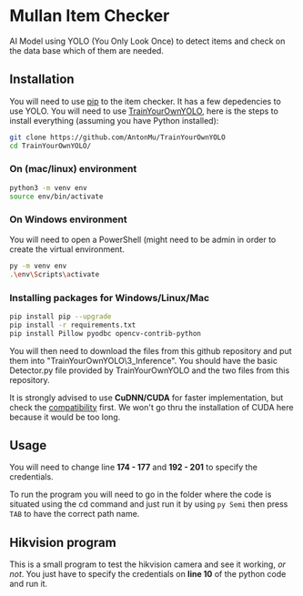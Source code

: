 # Mullan Item Checker

AI Model using YOLO (You Only Look Once) to detect items and check on the data base which of them are needed.

## Installation

You will need to use [pip](https://pip.pypa.io/en/stable/) to the item checker.
It has a few depedencies to use YOLO. You will need to use [TrainYourOwnYOLO](https://github.com/AntonMu/TrainYourOwnYOLO), here is the steps to install everything (assuming you have Python installed):

```bash
git clone https://github.com/AntonMu/TrainYourOwnYOLO
cd TrainYourOwnYOLO/
```
### On (mac/linux) environment
```bash
python3 -m venv env
source env/bin/activate
```
### On Windows environment
You will need to open a PowerShell (might need to be admin in order to create the virtual environment.
```bash
py -m venv env
.\env\Scripts\activate
```

### Installing packages for Windows/Linux/Mac
```bash
pip install pip --upgrade
pip install -r requirements.txt
pip install Pillow pyodbc opencv-contrib-python
```

You will then need to download the files from this github repository and put them into "TrainYourOwnYOLO\3_Inference". You should have the basic Detector.py file provided by TrainYourOwnYOLO and the two files from this repository. 

It is strongly advised to use **CuDNN/CUDA** for faster implementation, but check the [compatibility](https://www.tensorflow.org/install/source?hl=fr#gpu) first. We won't go thru the installation of CUDA here because it would be too long.

## Usage

You will need to change line **174 - 177** and **192 - 201** to specify the credentials.

To run the program you will need to go in the folder where the code is situated using the cd command and just run it by using ```py Semi``` then press ```TAB``` to have the correct path name. 

## Hikvision program
This is a small program to test the hikvision camera and see it working, *or not*. You just have to specify the credentials on **line 10** of the python code and run it. 
